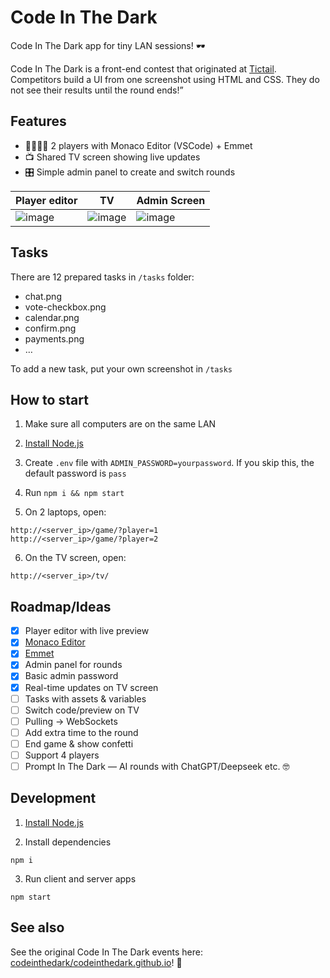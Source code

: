 # Code In The Dark

Code In The Dark app for tiny LAN sessions! 🕶️

Code In The Dark is a front-end contest that originated at [Tictail](https://tictail.com/). Competitors build a UI from one screenshot using HTML and CSS. They do not see their results until the round ends!”

## Features

- 👨‍💻👨‍💻 2 players with Monaco Editor (VSCode) + Emmet
- 📺 Shared TV screen showing live updates
- 🎛️ Simple admin panel to create and switch rounds

| Player editor | TV | Admin Screen |
| --  | -- | -- |
| ![image](https://github.com/user-attachments/assets/66a1ef44-e9ee-4dbd-82ff-4a5fe8a727d5) | ![image](https://github.com/user-attachments/assets/268a108e-1e70-467c-b125-f0c10b7489cf) | ![image](https://github.com/user-attachments/assets/3050bec3-0e05-48f5-bfde-b29c936e642e) |


## Tasks

There are 12 prepared tasks in `/tasks` folder:

- chat.png
- vote-checkbox.png
- calendar.png
- confirm.png
- payments.png
- …

To add a new task, put your own screenshot in `/tasks`

## How to start

1. Make sure all computers are on the same LAN

2. [Install Node.js](https://nodejs.org/en/download)

3. Create `.env` file with `ADMIN_PASSWORD=yourpassword`. If you skip this, the default password is `pass`

4. Run `npm i && npm start`

5. On 2 laptops, open:

```
http://<server_ip>/game/?player=1
http://<server_ip>/game/?player=2
```

6. On the TV screen, open:

```
http://<server_ip>/tv/
```

## Roadmap/Ideas

- [x] Player editor with live preview
- [x] [Monaco Editor](https://github.com/microsoft/monaco-editor)
- [x] [Emmet](https://github.com/troy351/emmet-monaco-es)
- [x] Admin panel for rounds
- [x] Basic admin password
- [x] Real-time updates on TV screen
- [ ] Tasks with assets & variables
- [ ] Switch code/preview on TV
- [ ] Pulling → WebSockets
- [ ] Add extra time to the round
- [ ] End game & show confetti
- [ ] Support 4 players
- [ ] Prompt In The Dark — AI rounds with ChatGPT/Deepseek etc. 🤓

## Development

1. [Install Node.js](https://nodejs.org/en/download)

2. Install dependencies

```
npm i
```

3. Run client and server apps

```
npm start
```

## See also

See the original Code In The Dark events here: [codeinthedark/codeinthedark.github.io](https://github.com/codeinthedark/codeinthedark.github.io)! 🤝
